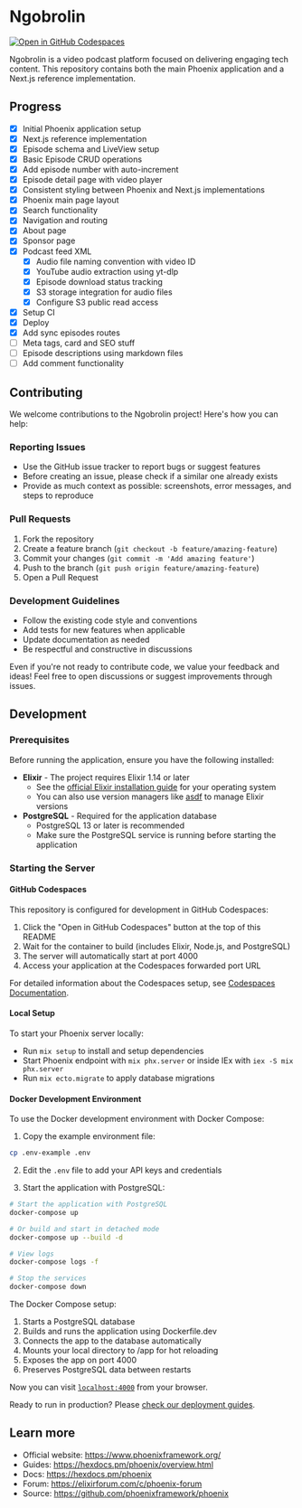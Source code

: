 # Ngobrolin

[![Open in GitHub Codespaces](https://github.com/codespaces/badge.svg)](https://github.com/codespaces/new?hide_repo_select=true&ref=main&repo=ngobrolin&machine=standardLinux32gb&devcontainer_path=.devcontainer%2Fdevcontainer.json)

Ngobrolin is a video podcast platform focused on delivering engaging tech content. This repository contains both the main Phoenix application and a Next.js reference implementation.

## Progress

- [x] Initial Phoenix application setup
- [x] Next.js reference implementation
- [x] Episode schema and LiveView setup
- [x] Basic Episode CRUD operations
- [x] Add episode number with auto-increment
- [x] Episode detail page with video player
- [x] Consistent styling between Phoenix and Next.js implementations
- [x] Phoenix main page layout
- [x] Search functionality
- [x] Navigation and routing
- [x] About page
- [x] Sponsor page
- [x] Podcast feed XML
   - [x] Audio file naming convention with video ID
   - [x] YouTube audio extraction using yt-dlp
   - [x] Episode download status tracking
   - [x] S3 storage integration for audio files
   - [x] Configure S3 public read access
- [x] Setup CI
- [x] Deploy
- [x] Add sync episodes routes 
- [ ] Meta tags, card and SEO stuff
- [ ] Episode descriptions using markdown files
- [ ] Add comment functionality

## Contributing

We welcome contributions to the Ngobrolin project! Here's how you can help:

### Reporting Issues

- Use the GitHub issue tracker to report bugs or suggest features
- Before creating an issue, please check if a similar one already exists
- Provide as much context as possible: screenshots, error messages, and steps to reproduce

### Pull Requests

1. Fork the repository
2. Create a feature branch (`git checkout -b feature/amazing-feature`)
3. Commit your changes (`git commit -m 'Add amazing feature'`)
4. Push to the branch (`git push origin feature/amazing-feature`)
5. Open a Pull Request

### Development Guidelines

- Follow the existing code style and conventions
- Add tests for new features when applicable
- Update documentation as needed
- Be respectful and constructive in discussions

Even if you're not ready to contribute code, we value your feedback and ideas! Feel free to open discussions or suggest improvements through issues.

## Development

### Prerequisites

Before running the application, ensure you have the following installed:

* **Elixir** - The project requires Elixir 1.14 or later
  * See the [official Elixir installation guide](https://elixir-lang.org/install.html) for your operating system
  * You can also use version managers like [asdf](https://github.com/asdf-vm/asdf) to manage Elixir versions
* **PostgreSQL** - Required for the application database
  * PostgreSQL 13 or later is recommended
  * Make sure the PostgreSQL service is running before starting the application

### Starting the Server

#### GitHub Codespaces
This repository is configured for development in GitHub Codespaces:

1. Click the "Open in GitHub Codespaces" button at the top of this README
2. Wait for the container to build (includes Elixir, Node.js, and PostgreSQL)
3. The server will automatically start at port 4000
4. Access your application at the Codespaces forwarded port URL

For detailed information about the Codespaces setup, see [Codespaces Documentation](docs/CODESPACES.md).

#### Local Setup
To start your Phoenix server locally:

  * Run `mix setup` to install and setup dependencies
  * Start Phoenix endpoint with `mix phx.server` or inside IEx with `iex -S mix phx.server`
  * Run `mix ecto.migrate` to apply database migrations

#### Docker Development Environment
To use the Docker development environment with Docker Compose:

1. Copy the example environment file:
```bash
cp .env-example .env
```

2. Edit the `.env` file to add your API keys and credentials

3. Start the application with PostgreSQL:
```bash
# Start the application with PostgreSQL
docker-compose up

# Or build and start in detached mode
docker-compose up --build -d

# View logs
docker-compose logs -f

# Stop the services
docker-compose down
```

The Docker Compose setup:
1. Starts a PostgreSQL database
2. Builds and runs the application using Dockerfile.dev
3. Connects the app to the database automatically
4. Mounts your local directory to /app for hot reloading
5. Exposes the app on port 4000
6. Preserves PostgreSQL data between restarts

Now you can visit [`localhost:4000`](http://localhost:4000) from your browser.

Ready to run in production? Please [check our deployment guides](https://hexdocs.pm/phoenix/deployment.html).

## Learn more

  * Official website: https://www.phoenixframework.org/
  * Guides: https://hexdocs.pm/phoenix/overview.html
  * Docs: https://hexdocs.pm/phoenix
  * Forum: https://elixirforum.com/c/phoenix-forum
  * Source: https://github.com/phoenixframework/phoenix
